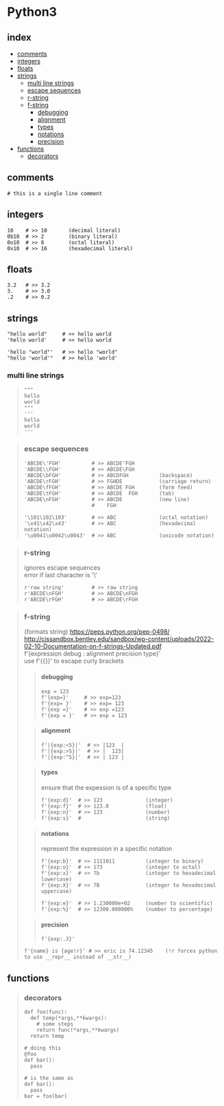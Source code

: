 # Python3

## index

+ [comments ](#comments)
+ [integers ](#integers)
+ [floats   ](#floats)
+ [strings  ](#strings)
  + [multi line strings ](#multi-line-strings)
  + [escape sequences   ](#escape-sequences)
  + [r-string](#r-string)
  + [f-string](#f-string)
    + [debugging](#debugging)
    + [alignment](#alignment)
    + [types    ](#types)
    + [notations](#notations)
    + [precision](#precision)
+ [functions](#functions)
  + [decorators](#decorators)


## comments
```
# this is a single line comment
```

## integers
```python3
10    # >> 10       (decimal literal)
0b10  # >> 2        (binary literal)
0o10  # >> 8        (octal literal)
0x10  # >> 16       (hexadecimal literal)
```

## floats
```python3
3.2   # >> 3.2
3.    # >> 3.0 
.2    # >> 0.2
```

## strings
```python3
"hello world"     # >> hello world
'hello world'     # >> hello world

'hello "world"'   # >> hello "world"
"hello 'world'"   # >> hello 'world'
```
### multi line strings
> ```python3
> """
> hello
> world 
> """
> '''
> hello 
> world
> '''
> ```

> ### escape sequences
> ```python3
> 'ABCDE\'FGH'          # >> ABCDE'FGH
> 'ABCDE\\FGH'          # >> ABCDE\FGH	
> 'ABCDE\bFGH'          # >> ABCDFGH          (backspace)
> 'ABCDE\rFGH'          # >> FGHDE            (carriage return)	
> 'ABCDE\fFGH'          # >> ABCDE FGH        (form feed)	
> 'ABCDE\tFGH'          # >> ABCDE  FGH       (tab)
> 'ABCDE\nFGH'          # >> ABCDE            (new line)	
>                       #    FGH
>
> '\101\102\103'        # >> ABC              (octal notation)
> '\x41\x42\x43'        # >> ABC              (hexadecimal notation)
> '\u0041\u0042\u0043'  # >> ABC              (unicode notation)
> ```

> ### r-string 
> ignores escape sequences  
> error if last character is '\\'
> ```python3
> r'raw string'         # >> raw string
> r'ABCDE\nFGH'         # >> ABCDE\nFGH
> r'ABCDE\rFGH'         # >> ABCDE\rFGH
> ```

> ### f-string 
> (formats string)
> https://peps.python.org/pep-0498/  
> http://cissandbox.bentley.edu/sandbox/wp-content/uploads/2022-02-10-Documentation-on-f-strings-Updated.pdf  
> f'{expression debug : alignment precision type}'  
> use f'{{}}' to escape curly brackets  
> 
>> #### debugging
>> ```python3
>> exp = 123
>> f'{exp=}'     # >> exp=123
>> f'{exp= }'    # >> exp= 123
>> f'{exp =}'    # >> exp =123
>> f'{exp = }'   # >> exp = 123
>> ```
>
>> #### alignment
>> ```python3
>> f'|{exp:<5}|'  # >> |123  |
>> f'|{exp:>5}|'  # >> |  123|
>> f'|{exp:^5}|'  # >> | 123 |
>> ```
>
>> #### types
>> ensure that the expession is of a specific type
>> ```python3
>> f'{exp:d}'  # >> 123              (integer)
>> f'{exp:f}'  # >> 123.0            (float)
>> f'{exp:n}'  # >> 123              (number)
>> f'{exp:s}'  #                     (string)
>> ```
> 
>> #### notations
>> represent the expression in a specific notation
>> ```python3
>> f'{exp:b}'  # >> 1111011          (integer to binary)
>> f'{exp:o}'  # >> 173              (integer to octal)
>> f'{exp:x}'  # >> 7b               (integer to hexadecimal lowercase)
>> f'{exp:X}'  # >> 7B               (integer to hexadecimal uppercase)
>> 
>> f'{exp:e}'  # >> 1.230000e+02     (number to scientific)
>> f'{exp:%}'  # >> 12300.000000%    (number to percentage)
>> ```
>
>> #### precision
>> ```python3
>> f'{exp:.3}'
>> ```
>
> ```
> f'{name} is {age!r}' # >> eric is 74.12345    (!r forces python to use __repr__ instead of __str__)
> ```

## functions
> ### decorators
> ```python3
> def foo(func):
>   def temp(*args,**kwargs):
>     # some steps
>     return func(*args,**kwargs)
>   return temp
> 
> # doing this
> @foo
> def bar():
>   pass
> 
> # is the same as
> def bar():
>   pass
> bar = foo(bar)
> ```
